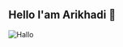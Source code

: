 ## Hello I'am Arikhadi 👋

<!--
**arikhadi/arikhadi** is a ✨ _special_ ✨ repository because its `README.md` (this file) appears on your GitHub profile.

Here are some ideas to get you started:

- 🔭 I’m currently working on ...
- 🌱 I’m currently learning ...
- 👯 I’m looking to collaborate on ...
- 🤔 I’m looking for help with ...
- 💬 Ask me about ...
- 📫 How to reach me: ...
- 😄 Pronouns: ...
- ⚡ Fun fact: ...
-->

![Hallo](https://media2.giphy.com/media/v1.Y2lkPTc5MGI3NjExYmNlNWFhNnBnZ3d1YWk1ZHRsNHdpeHg4dHF5a3VtMzV0eTVieDU1ZiZlcD12MV9pbnRlcm5hbF9naWZfYnlfaWQmY3Q9Zw/4GoY8Ns0w9mdsmcLDc/giphy.gif)
